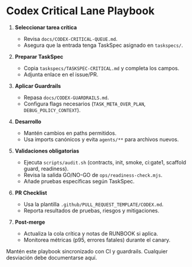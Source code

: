 # Codex Critical Lane Playbook

1. **Seleccionar tarea crítica**
   - Revisa `docs/CODEX-CRITICAL-QUEUE.md`.
   - Asegura que la entrada tenga TaskSpec asignado en `taskspecs/`.

2. **Preparar TaskSpec**
   - Copia `taskspecs/TASKSPEC-CRITICAL.md` y completa los campos.
   - Adjunta enlace en el issue/PR.

3. **Aplicar Guardrails**
   - Repasa `docs/CODEX-GUARDRAILS.md`.
   - Configura flags necesarios (`TASK_META_OVER_PLAN`, `DEBUG_POLICY_CONTEXT`).

4. **Desarrollo**
   - Mantén cambios en paths permitidos.
   - Usa imports canónicos y evita `agents/**` para archivos nuevos.

5. **Validaciones obligatorias**
   - Ejecuta `scripts/audit.sh` (contracts, init, smoke, ci:gate1, scaffold guard, readiness).
   - Revisa la salida GO/NO-GO de `ops/readiness-check.mjs`.
   - Añade pruebas específicas según TaskSpec.

6. **PR Checklist**
   - Usa la plantilla `.github/PULL_REQUEST_TEMPLATE/CODEX.md`.
   - Reporta resultados de pruebas, riesgos y mitigaciones.

7. **Post-merge**
   - Actualiza la cola crítica y notas de RUNBOOK si aplica.
   - Monitorea métricas (p95, errores fatales) durante el canary.

Mantén este playbook sincronizado con CI y guardrails. Cualquier desviación debe documentarse aquí.
